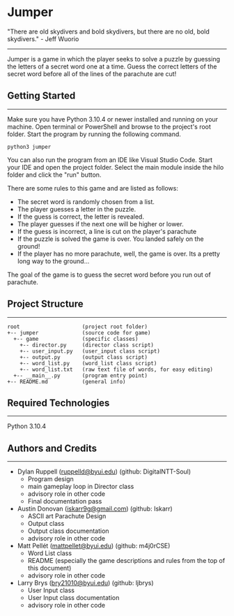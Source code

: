 # Jumper
"There are old skydivers and bold skydivers, but there are no old, bold skydivers." - Jeff Wuorio 

---
Jumper is a game in which the player seeks to solve a puzzle by guessing the letters of a secret word one at a time. Guess the correct letters of the secret word before all of the lines of the parachute are cut!


## Getting Started
---

Make sure you have Python 3.10.4 or newer installed and running on your machine. Open terminal or PowerShell and
browse to the project's root folder. Start the program by running the following command.

```
python3 jumper
```

You can also run the program from an IDE like Visual Studio Code. Start your IDE and open the
project folder. Select the main module inside the hilo folder and click the "run" button.

There are some rules to this game and are listed as follows:

- The secret word is randomly chosen from a list.
- The player guesses a letter in the puzzle.
- If the guess is correct, the letter is revealed.
- The player guesses if the next one will be higher or lower.
- If the guess is incorrect, a line is cut on the player's parachute
- If the puzzle is solved the game is over. You landed safely on the ground!
- If the player has no more parachute, well, the game is over. Its a pretty long way to the ground...


The goal of the game is to guess the secret word before you run out of parachute.



## Project Structure
---
```
root                    (project root folder)
+-- jumper              (source code for game)
  +-- game              (specific classes)
    +-- director.py     (director class script)
    +-- user_input.py   (user_input class script)
    +-- output.py       (output class script)
    +-- word_list.py    (word_list class script)
    +-- word_list.txt   (raw text file of words, for easy editing)
  +-- __main__.py       (program entry point)
+-- README.md           (general info)
```

## Required Technologies
---
Python 3.10.4

## Authors and Credits
---
* Dylan Ruppell (ruppelld@byui.edu) (github: DigitalNTT-Soul)
  - Program design
  - main gameplay loop in Director class
  - advisory role in other code
  - Final documentation pass
* Austin Donovan (iskarr9g@gmail.com) (github: Iskarr)
  - ASCII art Parachute Design
  - Output class
  - Output class documentation
  - advisory role in other code
* Matt Pellét (mattpellet@byui.edu) (github: m4j0rCSE)
  - Word List class
  - README (especially the game descriptions and rules from the top of this document)
  - advisory role in other code
* Larry Brys (bry21010@byui.edu) (github: ljbrys)
  - User Input class
  - User Input class documentation
  - advisory role in other code